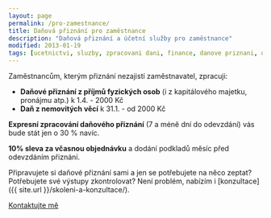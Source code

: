 ```yaml
---
layout: page
permalink: /pro-zamestnance/
title: Daňová přiznání pro zaměstnance
description: "Daňová přiznání a účetní služby pro zaměstnance"
modified: 2013-01-19
tags: [ucetnictvi, sluzby, zpracovani dani, finance, danove priznani, osobni ucetnictvi]
---
```


Zaměstnancům, kterým přiznání nezajistí zaměstnavatel, zpracuji:

* **Daňové přiznání z příjmů fyzických osob** (i z kapitálového majetku, pronájmu atp.) k 1.4. - 2000 Kč
* **Daň z nemovitých věcí** k 31.1. - od 2000 Kč


**Expresní zpracování daňového přiznání** (7 a méně dní do odevzdání) vás bude stát jen o 30 % navíc.

**10% sleva za včasnou objednávku** a dodání podkladů měsíc před odevzdáním přiznání.

Připravujete si daňové přiznání sami a jen se potřebujete na něco zeptat? Potřebujete své výstupy zkontrolovat? Není problém, nabízím i [konzultace]({{ site.url }}/skoleni-a-konzultace/).

<div markdown="0"><a href="{{ site.url }}/kontakt/" class="btn">Kontaktujte mě</a></div>
